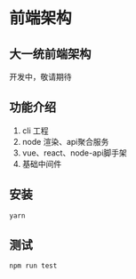 # 前端架构

## 大一统前端架构

开发中，敬请期待

## 功能介绍

1. cli 工程 
2. node 渲染、api聚合服务   
3. vue、react、node-api脚手架
4. 基础中间件

## 安装

``` 
yarn
```

## 测试   

``` 
npm run test    
```

 
